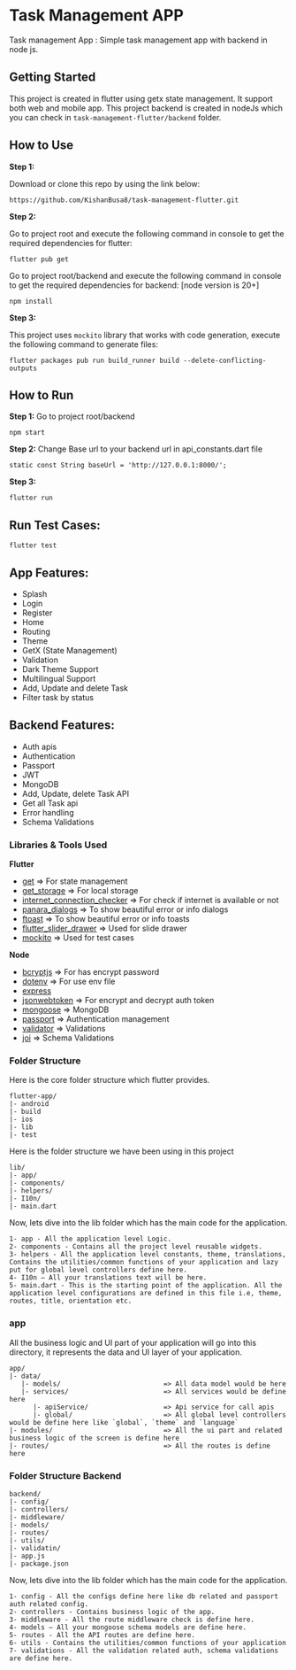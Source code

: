 # Task Management APP
Task management App : Simple task management app with backend in node js.

## Getting Started
This project is created in flutter using getx state management. It support both web and mobile app.
This project backend is created in nodeJs which you can check in ``` task-management-flutter/backend ``` folder.


## How to Use

**Step 1:**

Download or clone this repo by using the link below:

```
https://github.com/KishanBusa8/task-management-flutter.git
```

**Step 2:**

Go to project root and execute the following command in console to get the required dependencies for flutter:

```
flutter pub get 
```

Go to project root/backend and execute the following command in console to get the required dependencies for backend:
[node version is 20+]
```
npm install
```

**Step 3:**

This project uses `mockito` library that works with code generation, execute the following command to generate files:

```
flutter packages pub run build_runner build --delete-conflicting-outputs
```

## How to Run

**Step 1:**
Go to project root/backend 
```
npm start 
```

**Step 2:**
Change Base url to your backend url in api_constants.dart file

```
static const String baseUrl = 'http://127.0.0.1:8000/';
```

**Step 3:**
```
flutter run
```

## Run Test Cases:
```
flutter test
```


## App Features:

* Splash
* Login
* Register
* Home
* Routing
* Theme
* GetX (State Management)
* Validation
* Dark Theme Support 
* Multilingual Support 
* Add, Update and delete Task
* Filter task by status

## Backend Features:

* Auth apis
* Authentication
* Passport
* JWT
* MongoDB
* Add, Update, delete Task API
* Get all Task api
* Error handling
* Schema Validations


### Libraries & Tools Used

**Flutter**
* [get](https://pub.dev/packages/get) => For state management
* [get_storage](https://pub.dev/packages/get_storage) => For local storage
* [internet_connection_checker](https://pub.dev/packages/internet_connection_checker) => For check if internet is available or not
* [panara_dialogs](https://pub.dev/packages/panara_dialogs) => To show beautiful error or info dialogs
* [ftoast](https://pub.dev/packages/ftoast) => To show beautiful error or info toasts
* [flutter_slider_drawer](https://pub.dev/packages/flutter_slider_drawer) => Used for slide drawer
* [mockito](https://pub.dev/packages/mockito) => Used for test cases

**Node**
* [bcryptjs](https://pub.dev/packages/get) => For has encrypt password
* [dotenv](https://pub.dev/packages/get) => For use env file
* [express](https://pub.dev/packages/express) 
* [jsonwebtoken](https://pub.dev/packages/jsonwebtoken) => For encrypt and decrypt auth token
* [mongoose](https://pub.dev/packages/mongoose) => MongoDB
* [passport](https://pub.dev/packages/mongoose) => Authentication management
* [validator](https://pub.dev/packages/validator) => Validations
* [joi](https://pub.dev/packages/joi) => Schema Validations


### Folder Structure
Here is the core folder structure which flutter provides.

```
flutter-app/
|- android
|- build
|- ios
|- lib
|- test
```

Here is the folder structure we have been using in this project

```
lib/
|- app/
|- components/
|- helpers/
|- I10n/
|- main.dart
```


Now, lets dive into the lib folder which has the main code for the application.

```
1- app - All the application level Logic.
2- components - Contains all the project level reusable widgets.
3- helpers - All the application level constants, theme, translations, Contains the utilities/common functions of your application and lazy put for global level controllers define here.
4- I10n — All your translations text will be here.
5- main.dart - This is the starting point of the application. All the application level configurations are defined in this file i.e, theme, routes, title, orientation etc.
```

### app
All the business logic and UI part of your application will go into this directory, it represents the data and UI layer of your application.

```
app/
|- data/
   |- models/                          => All data model would be here
   |- services/                        => All services would be define here 
      |- apiService/                   => Api service for call apis
      |- global/                       => All global level controllers would be define here like `global`, `theme` and `language`
|- modules/                            => All the ui part and related business logic of the screen is define here
|- routes/                             => All the routes is define here
```



### Folder Structure Backend

```
backend/
|- config/
|- controllers/
|- middleware/
|- models/
|- routes/
|- utils/
|- validatin/
|- app.js
|- package.json

```
Now, lets dive into the lib folder which has the main code for the application.

```
1- config - All the configs define here like db related and passport auth related config.
2- controllers - Contains business logic of the app.
3- middleware - All the route middleware check is define here.
4- models — All your mongoose schema models are define here.
5- routes - All the API routes are define here.
6- utils - Contains the utilities/common functions of your application
7- validations - All the validation related auth, schema validations are define here.

```

